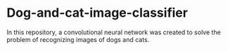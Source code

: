 # Dog-and-cat-image-classifier
In this repository, a convolutional neural network was created to solve the problem of recognizing images of dogs and cats.
